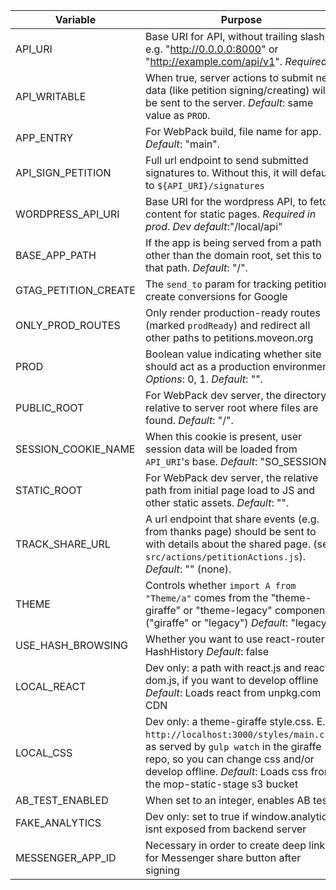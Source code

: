 Variable                          | Purpose
----------------------------------|----------------------------------
API_URI                           | Base URI for API, without trailing slash, e.g. "http://0.0.0.0:8000" or "http://example.com/api/v1". _Required_.
API_WRITABLE                      | When true, server actions to submit new data (like petition signing/creating) will be sent to the server. _Default_: same value as `PROD`.
APP_ENTRY                         | For WebPack build, file name for app. _Default_: "main".
API_SIGN_PETITION                 | Full url endpoint to send submitted signatures to.  Without this, it will default to `${API_URI}/signatures`
WORDPRESS_API_URI                 | Base URI for the wordpress API, to fetch content for static pages. _Required in prod_. _Dev default_:"/local/api"
BASE_APP_PATH                     | If the app is being served from a path other than the domain root, set this to that path. _Default_: "/".
GTAG_PETITION_CREATE              | The `send_to` param for tracking petition create conversions for Google
ONLY_PROD_ROUTES                  | Only render production-ready routes (marked `prodReady`) and redirect all other paths to petitions.moveon.org
PROD                              | Boolean value indicating whether site should act as a production environment. _Options_: 0, 1. _Default_: "".
PUBLIC_ROOT                       | For WebPack dev server, the directory relative to server root where files are found. _Default_: "/".
SESSION_COOKIE_NAME               | When this cookie is present, user session data will be loaded from `API_URI`'s base. _Default_: "SO_SESSION".
STATIC_ROOT                       | For WebPack dev server, the relative path from initial page load to JS and other static assets. _Default_: "".
TRACK_SHARE_URL                   | A url endpoint that share events (e.g. from thanks page) should be sent to with details about the shared page.  (see `src/actions/petitionActions.js`). _Default_: "" (none).
THEME                             | Controls whether `import A from "Theme/a"` comes from the "theme-giraffe" or "theme-legacy" components. ("giraffe" or "legacy") _Default_: "legacy"
USE_HASH_BROWSING                 | Whether you want to use react-router HashHistory _Default_: false
LOCAL_REACT                       | Dev only: a path with react.js and react-dom.js, if you want to develop offline _Default_: Loads react from unpkg.com CDN
LOCAL_CSS                         | Dev only: a theme-giraffe style.css. E.g. `http://localhost:3000/styles/main.css`, as served by `gulp watch` in the giraffe repo, so you can change css and/or develop offline. _Default_: Loads css from the mop-static-stage s3 bucket
AB_TEST_ENABLED                   | When set to an integer, enables AB test
FAKE_ANALYTICS                    | Dev only: set to true if window.analytics isnt exposed from backend server
MESSENGER_APP_ID                  | Necessary in order to create deep link for Messenger share button after signing

